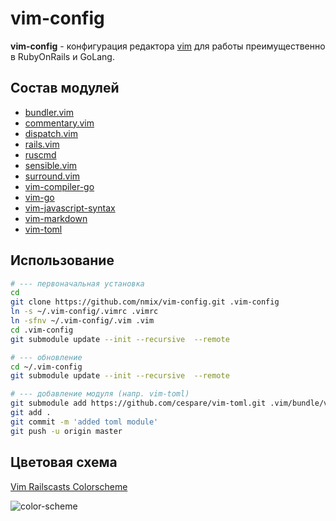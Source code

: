 # vim-config

**vim-config** - конфигурация редактора [vim](https://vim8.org) для работы преимущественно в RubyOnRails и GoLang.

## Состав модулей

* [bundler.vim](https://github.com/tpope/vim-bundler)
* [commentary.vim](https://github.com/tpope/vim-commentary)
* [dispatch.vim](https://github.com/tpope/vim-dispatch)
* [rails.vim](https://github.com/tpope/vim-rails)
* [ruscmd](https://github.com/powerman/vim-plugin-ruscmd)
* [sensible.vim](https://github.com/tpope/vim-sensible)
* [surround.vim](https://github.com/tpope/vim-surround)
* [vim-compiler-go](https://github.com/rjohnsondev/vim-compiler-go)
* [vim-go](https://github.com/fatih/vim-go)
* [vim-javascript-syntax](https://github.com/jelera/vim-javascript-syntax)
* [vim-markdown](https://github.com/plasticboy/vim-markdown)
* [vim-toml](https://github.com/cespare/vim-toml)

## Использование

```bash
# --- первоначальная установка
cd
git clone https://github.com/nmix/vim-config.git .vim-config
ln -s ~/.vim-config/.vimrc .vimrc
ln -sfnv ~/.vim-config/.vim .vim
cd .vim-config
git submodule update --init --recursive  --remote

# --- обновление
cd ~/.vim-config
git submodule update --init --recursive  --remote

# --- добавление модуля (напр. vim-toml)
git submodule add https://github.com/cespare/vim-toml.git .vim/bundle/vim-toml
git add .
git commit -m 'added toml module'
git push -u origin master
```

## Цветовая схема

[Vim Railscasts Colorscheme](https://github.com/jpo/vim-railscasts-theme)

![color-scheme](https://purl.onrails.ru/files/e655a0c0-6886-4b80-9d64-7382e8266bea.jpeg)

